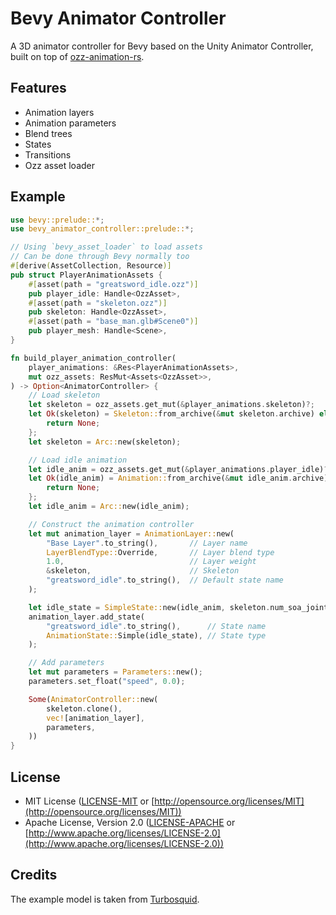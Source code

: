 # Bevy Animator Controller

A 3D animator controller for Bevy based on the Unity Animator Controller, built on top of [ozz-animation-rs](https://github.com/SlimeYummy/ozz-animation-rs).

## Features

- Animation layers
- Animation parameters
- Blend trees
- States
- Transitions
- Ozz asset loader

## Example

```rs
use bevy::prelude::*;
use bevy_animator_controller::prelude::*;

// Using `bevy_asset_loader` to load assets
// Can be done through Bevy normally too
#[derive(AssetCollection, Resource)]
pub struct PlayerAnimationAssets {
    #[asset(path = "greatsword_idle.ozz")]
    pub player_idle: Handle<OzzAsset>,
    #[asset(path = "skeleton.ozz")]
    pub skeleton: Handle<OzzAsset>,
    #[asset(path = "base_man.glb#Scene0")]
    pub player_mesh: Handle<Scene>,
}

fn build_player_animation_controller(
    player_animations: &Res<PlayerAnimationAssets>,
    mut ozz_assets: ResMut<Assets<OzzAsset>>,
) -> Option<AnimatorController> {
    // Load skeleton
    let skeleton = ozz_assets.get_mut(&player_animations.skeleton)?;
    let Ok(skeleton) = Skeleton::from_archive(&mut skeleton.archive) else {
        return None;
    };
    let skeleton = Arc::new(skeleton);

    // Load idle animation
    let idle_anim = ozz_assets.get_mut(&player_animations.player_idle)?;
    let Ok(idle_anim) = Animation::from_archive(&mut idle_anim.archive) else {
        return None;
    };
    let idle_anim = Arc::new(idle_anim);

    // Construct the animation controller
    let mut animation_layer = AnimationLayer::new(
        "Base Layer".to_string(),       // Layer name
        LayerBlendType::Override,       // Layer blend type
        1.0,                            // Layer weight
        &skeleton,                      // Skeleton
        "greatsword_idle".to_string(),  // Default state name
    );

    let idle_state = SimpleState::new(idle_anim, skeleton.num_soa_joints());
    animation_layer.add_state(
        "greatsword_idle".to_string(),      // State name
        AnimationState::Simple(idle_state), // State type
    );

    // Add parameters
    let mut parameters = Parameters::new();
    parameters.set_float("speed", 0.0);

    Some(AnimatorController::new(
        skeleton.clone(),
        vec![animation_layer],
        parameters,
    ))
}
```

## License

* MIT License ([LICENSE-MIT](LICENSE-MIT) or [http://opensource.org/licenses/MIT](http://opensource.org/licenses/MIT))
* Apache License, Version 2.0 ([LICENSE-APACHE](LICENSE-APACHE) or [http://www.apache.org/licenses/LICENSE-2.0](http://www.apache.org/licenses/LICENSE-2.0))

## Credits

The example model is taken from [Turbosquid](https://www.turbosquid.com/3d-models/slender-man-lores-base-mesh-3d-model-2236602).
